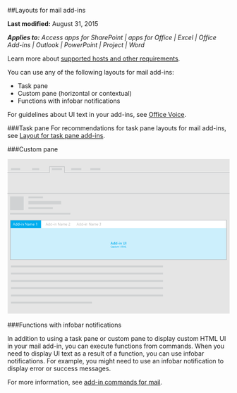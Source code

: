 ##Layouts for mail add-ins

**Last modified:** August 31, 2015

***Applies to:** Access apps for SharePoint | apps for Office | Excel | Office Add-ins | Outlook | PowerPoint | Project | Word*

Learn more about [supported hosts and other requirements](https://msdn.microsoft.com/EN-US/library/office/dn833104.aspx).

You can use any of the following layouts for mail add-ins:

- Task pane
- Custom pane (horizontal or contextual)
- Functions with infobar notifications

For guidelines about UI text in your add-ins, see [Office Voice](Voice.md).

###Task pane
 For recommendations for task pane layouts for mail add-ins, see [Layout for task pane add-ins](TaskpaneAddin.md).


###Custom pane

![Layout of a custom pane in a mail add-in](images/mail-add-in-custom-pane.png)


###Functions with infobar notifications

In addition to using a task pane or custom pane to display custom HTML UI in your mail add-in, you can execute functions from commands. When you need to display UI text as a result of a function, you can use infobar notifications. For example, you might need to use an infobar notification to display error or success messages. 

For more information, see [add-in commands for mail](https://msdn.microsoft.com/EN-US/library/office/mt267546.aspx). 



